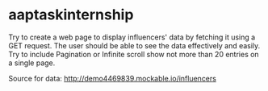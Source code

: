 # aaptaskinternship
Try to create a web page to display influencers' data by fetching it using a GET request.
The user should be able to see the data effectively and easily.
Try to include Pagination or Infinite scroll show not more than 20 entries on a single page.

Source for data: http://demo4469839.mockable.io/influencers
